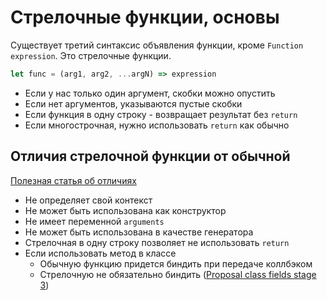 # Стрелочные функции, основы

Существует третий синтаксис объявления функции, кроме `Function expression`. Это стрелочные функции.

```js
let func = (arg1, arg2, ...argN) => expression
```

- Если у нас только один аргумент, скобки можно опустить
- Если нет аргументов, указываются пустые скобки
- Если функция в одну строку - возвращает результат без `return`
- Если многострочная, нужно использовать `return` как обычно

## Отличия стрелочной функции от обычной

[Полезная статья об отличиях](https://dmitripavlutin.com/differences-between-arrow-and-regular-functions/)

- Не определяет свой контекст
- Не может быть использована как конструктор
- Не имеет переменной `arguments` 
- Не может быть использована в качестве генератора
- Стрелочная в одну строку позволяет не использовать `return`
- Если использовать метод в классе
  - Обычную функцию придется биндить при передаче коллбэком
  - Стрелочную не обязательно биндить ([Proposal class fields stage 3](https://github.com/tc39/proposal-class-fields))
